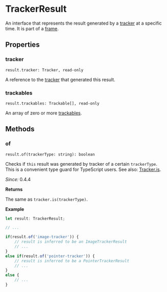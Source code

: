 # TrackerResult

An interface that represents the result generated by a [tracker](tracker.md) at a specific time. It is part of a [frame](frame.md).

## Properties

### tracker

`result.tracker: Tracker, read-only`

A reference to the [tracker](tracker.md) that generated this result.

### trackables

`result.trackables: Trackable[], read-only`

An array of zero or more [trackables](trackable.md).

## Methods

### of

`result.of(trackerType: string): boolean`

Checks if `this` result was generated by tracker of a certain `trackerType`. This is a convenient type guard for TypeScript users. See also: [Tracker.is](./tracker.md#is).

*Since:* 0.4.4

**Returns**

The same as `tracker.is(trackerType)`.

**Example**

```ts
let result: TrackerResult;

// ...

if(result.of('image-tracker')) {
    // result is inferred to be an ImageTrackerResult
    // ...
}
else if(result.of('pointer-tracker')) {
    // result is inferred to be a PointerTrackerResult
    // ...
}
else {
    // ...
}
```